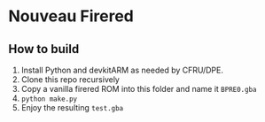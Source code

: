# Nouveau Firered

## How to build

1. Install Python and devkitARM as needed by CFRU/DPE.
2. Clone this repo recursively
3. Copy a vanilla firered ROM into this folder and name it `BPRE0.gba`
4. `python make.py`
5. Enjoy the resulting `test.gba`
